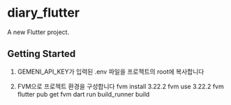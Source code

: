 # diary_flutter

A new Flutter project.

## Getting Started

1. GEMENI_API_KEY가 입력된 .env 파일을 프로젝트의 root에 복사합니다

2. FVM으로 프로젝트 환경을 구성합니다
fvm install 3.22.2
fvm use 3.22.2
fvm flutter pub get
fvm dart run build_runner build
